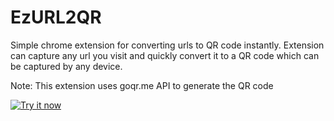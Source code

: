 EzURL2QR
========

Simple chrome extension for converting urls to QR code instantly. Extension can capture any url you visit and quickly convert it to a QR code which can be captured by any device.

Note: This extension uses goqr.me API to generate the QR code

<a target="_blank" href="https://chrome.google.com/webstore/detail/ezurl2qr/degmoeploiddfcgeoeobihjbchfnjlmp"><img alt="Try it now" src="https://raw.github.com/GoogleChrome/chrome-app-samples/master/tryitnowbutton_small.png" title="Click here to install this extension from the Chrome Web Store"></img></a>
